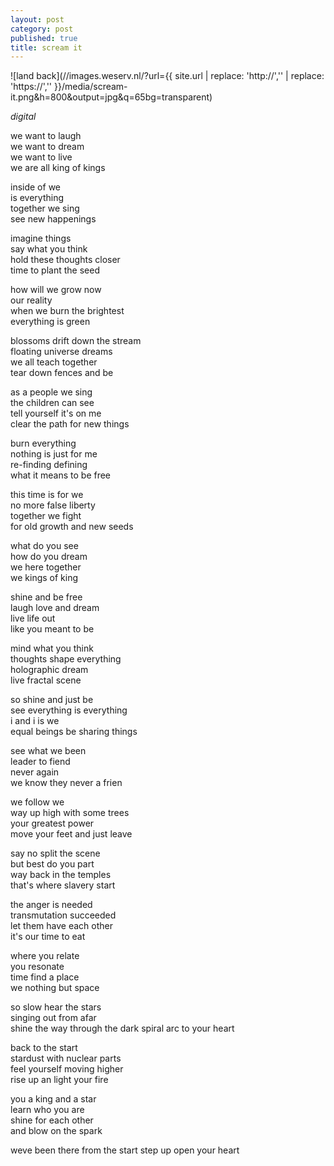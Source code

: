 ```yaml
---
layout: post
category: post
published: true
title: scream it
---
```

![land back](//images.weserv.nl/?url={{ site.url | replace: 'http://','' | replace: 'https://','' }}/media/scream-it.png&h=800&output=jpg&q=65bg=transparent)  
<!--more-->
<span class='date fr'>*digital*</span><br>
  
  
we want to laugh  
we want to dream  
we want to live  
we are all king of kings  
  
inside of we  
is everything  
together we sing  
see new happenings  
  
imagine things  
say what you think  
hold these thoughts closer  
time to plant the seed  
  
how will we grow now    
our reality  
when we burn the brightest  
everything is green  
  
blossoms drift down the stream  
floating universe dreams  
we all teach together    
tear down fences and be  
  
as a people we sing  
the children can see  
tell yourself it's on me  
clear the path for new things  
  
burn everything  
nothing is just for me   
re-finding defining  
what it means to be free   
  
this time is for we  
no more false liberty  
together we fight  
for old growth and new seeds  
  
what do you see  
how do you dream  
we here together   
we kings of king  
  
shine and be free  
laugh love and dream  
live life out  
like you meant to be  
    
mind what you think  
thoughts shape everything  
holographic dream   
live fractal scene  
  
so shine and just be  
see everything is everything  
i and i is we  
equal beings be sharing things  
  
see what we been    
leader to fiend  
never again  
we know they never a frien   
  
we follow we  
way up high with some trees  
your greatest power  
move your feet and just leave  
  
say no split the scene      
but best do you part  
way back in the temples   
that's where slavery start   
   
the anger is needed  
transmutation succeeded  
let them have each other  
it's our time to eat    
  
where you relate   
you resonate  
time find a place  
we nothing but space  
      
so slow hear the stars   
singing out from afar  
shine the way through the dark
spiral arc to your heart  
  
back to the start  
stardust with nuclear parts  
feel yourself moving higher  
rise up an light your fire  
  
you a king and a star  
learn who you are  
shine for each other  
and blow on the spark  
  
weve been there from the start
step up open your heart

